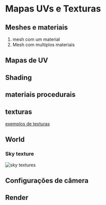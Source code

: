 # Mapas UVs e Texturas

## Meshes e materiais

1. mesh com um material
2. Mesh com multiplos materiais

## Mapas de UV

## Shading

## materiais procedurais

## texturas

[exemplos de texturas](../exemplos/brick_4_1k_jpg.zip)

## World

### Sky texture

![sky textures](https://dev-files.blender.org/file/data/s644k3cpkcsm527hjtkf/PHID-FILE-ez5kek5o4autbyplydcd/02._1024.PNG.jpg)

## Configurações de câmera

## Render